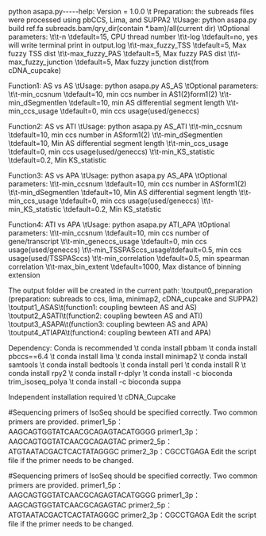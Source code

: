 python asapa.py-----help:
Version = 1.0.0
\t
Preparation: the subreads files were processed using pbCCS, Lima, and SUPPA2
\tUsage: python asapa.py build ref.fa  subreads.bam/qry_dir(contain *.bam)/all(current dir)
\tOptional parameters:
\t\t-n                  \tdefault=15, CPU thread number
\t\t-log                \tdefault=no, yes will write terminal print in output.log
\t\t-max_fuzzy_TSS      \tdefault=5,  Max fuzzy TSS dist
\t\t-max_fuzzy_PAS      \tdefault=5,  Max fuzzy PAS dist
\t\t-max_fuzzy_junction \tdefault=5,  Max fuzzy junction dist(from cDNA_cupcake)

Function1: AS vs AS
\tUsage: python asapa.py AS_AS 
\tOptional parameters: 
\t\t-min_ccsnum         \tdefault=10, min ccs number in AS1(2)form1(2)
\t\t-min_dSegmentlen    \tdefault=10, min AS differential segment length
\t\t-min_ccs_usage      \tdefault=0, min ccs usage(used/geneccs)

Function2: AS vs ATI 
\tUsage: python asapa.py AS_ATI
\t\t-min_ccsnum         \tdefault=10, min ccs number in ASform1(2)
\t\t-min_dSegmentlen    \tdefault=10, Min AS differential segment length
\t\t-min_ccs_usage      \tdefault=0, min ccs usage(used/geneccs)
\t\t-min_KS_statistic   \tdefault=0.2, Min KS_statistic

Function3: AS vs APA 
\tUsage: python asapa.py AS_APA
\tOptional parameters:
\t\t-min_ccsnum         \tdefault=10, min ccs number in ASform1(2)
\t\t-min_dSegmentlen    \tdefault=10, Min AS differential segment length
\t\t-min_ccs_usage      \tdefault=0, min ccs usage(used/geneccs)
\t\t-min_KS_statistic   \tdefault=0.2, Min KS_statistic

Function4: ATI vs APA
\tUsage: python asapa.py ATI_APA
\tOptional parameters:
\t\t-min_ccsnum         \tdefault=10, min ccs number of gene/transcript
\t\t-min_geneccs_usage  \tdefault=0, min ccs usage(used/geneccs)
\t\t-min_TSSPASccs_usage\tdefault=0.5, min ccs usage(used/TSSPASccs)
\t\t-min_correlation    \tdefault=0.5, min spearman correlation
\t\t-max_bin_extent     \tdefault=1000,  Max distance of binning extension

The output folder will be created in the current path:
\toutput0_preparation (preparation: subreads to ccs, lima, minimap2, cDNA_cupcake and SUPPA2)
\toutput1_ASAS\t(function1: coupling bewteen AS and AS)
\toutput2_ASATI\t(function2: coupling bewteen AS and ATI)
\toutput3_ASAPA\t(function3: coupling bewteen AS and APA)
\toutput4_ATIAPA\t(function4: coupling bewteen ATI and APA)

Dependency:
Conda is recommended
\t conda install pbbam
\t conda install pbccs==6.4
\t conda install lima
\t conda install minimap2
\t conda install samtools
\t conda install bedtools
\t conda install perl
\t conda install R
\t conda install rpy2
\t conda install r-dplyr
\t conda install -c bioconda trim_isoseq_polya
\t conda install -c bioconda suppa

Independent installation required
\t cDNA_Cupcake



#Sequencing primers of IsoSeq should be specified correctly. Two common primers are provided.
primer1_5p：AAGCAGTGGTATCAACGCAGAGTACATGGGG     primer1_3p：AAGCAGTGGTATCAACGCAGAGTAC
primer2_5p：ATGTAATACGACTCACTATAGGGC            primer2_3p：CGCCTGAGA
Edit the script file if the primer needs to be changed.




#Sequencing primers of IsoSeq should be specified correctly. Two common primers are provided.
primer1_5p：AAGCAGTGGTATCAACGCAGAGTACATGGGG     primer1_3p：AAGCAGTGGTATCAACGCAGAGTAC
primer2_5p：ATGTAATACGACTCACTATAGGGC            primer2_3p：CGCCTGAGA
Edit the script file if the primer needs to be changed.
